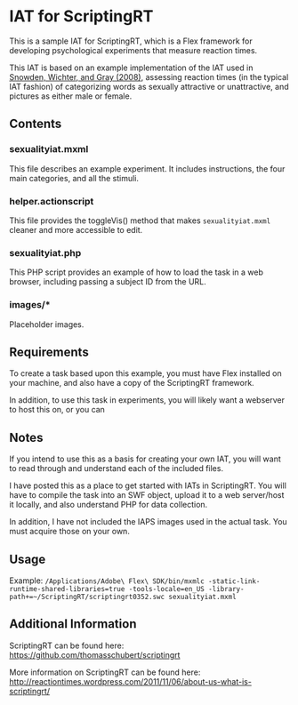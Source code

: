 # IAT for ScriptingRT

This is a sample IAT for ScriptingRT, which is a Flex framework for developing psychological experiments that measure reaction times.

This IAT is based on an example implementation of the IAT used in [Snowden, Wichter, and Gray (2008)](http://dx.doi.org/10.1007/s10508-006-9138-z), assessing reaction times (in the typical IAT fashion) of categorizing words as sexually attractive or unattractive, and pictures as either male or female.

## Contents

### sexualityiat.mxml

This file describes an example experiment. It includes instructions, the four main categories, and all the stimuli.

### helper.actionscript

This file provides the toggleVis() method that makes `sexualityiat.mxml` cleaner and more accessible to edit.

### sexualityiat.php

This PHP script provides an example of how to load the task in a web browser, including passing a subject ID from the URL.

### images/*

Placeholder images.

## Requirements

To create a task based upon this example, you must have Flex installed on your machine, and also have a copy of the ScriptingRT framework.

In addition, to use this task in experiments, you will likely want a webserver to host this on, or you can

## Notes

If you intend to use this as a basis for creating your own IAT, you will want to read through and understand each of the included files.

I have posted this as a place to get started with IATs in ScriptingRT. You will have to compile the task into an SWF object, upload it to a web server/host it locally, and also understand PHP for data collection.

In addition, I have not included the IAPS images used in the actual task. You must acquire those on your own.

## Usage

Example: `/Applications/Adobe\ Flex\ SDK/bin/mxmlc -static-link-runtime-shared-libraries=true -tools-locale=en_US -library-path+=~/ScriptingRT/scriptingrt0352.swc sexualityiat.mxml`

## Additional Information

ScriptingRT can be found here: https://github.com/thomasschubert/scriptingrt

More information on ScriptingRT can be found here: http://reactiontimes.wordpress.com/2011/11/06/about-us-what-is-scriptingrt/